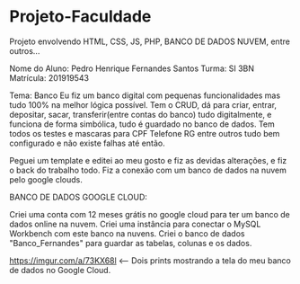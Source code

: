 # Projeto-Faculdade
Projeto envolvendo HTML, CSS, JS, PHP, BANCO DE DADOS NUVEM, entre outros...

Nome do Aluno: Pedro Henrique Fernandes Santos
Turma: SI 3BN
Matrícula: 201919543


Tema: Banco
Eu fiz um banco digital com pequenas funcionalidades mas tudo 100% na melhor lógica possível. Tem o CRUD, dá para criar, entrar, depositar, sacar, transferir(entre contas do banco) tudo digitalmente, e funciona de forma simbólica, tudo é guardado no banco de dados.
Tem todos os testes e mascaras para CPF Telefone RG entre outros tudo bem configurado e não existe falhas até então.


Peguei um template e editei ao meu gosto e fiz as devidas alterações, e fiz o back do trabalho todo. Fiz a conexão com um banco de dados na nuvem pelo google clouds.

BANCO DE DADOS GOOGLE CLOUD:

Criei uma conta com 12 meses grátis no google cloud para ter um banco de dados online na nuvem.
Criei uma instância para conectar o MySQL Workbench com este banco na nuvens.
Criei o banco de dados "Banco_Fernandes" para guardar as tabelas, colunas e os dados.

https://imgur.com/a/73KX68l  <-- Dois prints mostrando a tela do meu banco de dados no Google Cloud.


